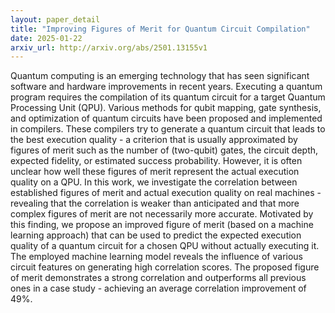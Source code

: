 ```yaml
---
layout: paper_detail
title: "Improving Figures of Merit for Quantum Circuit Compilation"
date: 2025-01-22
arxiv_url: http://arxiv.org/abs/2501.13155v1
---
```


Quantum computing is an emerging technology that has seen significant software and hardware improvements in recent years. Executing a quantum program requires the compilation of its quantum circuit for a target Quantum Processing Unit (QPU). Various methods for qubit mapping, gate synthesis, and optimization of quantum circuits have been proposed and implemented in compilers. These compilers try to generate a quantum circuit that leads to the best execution quality - a criterion that is usually approximated by figures of merit such as the number of (two-qubit) gates, the circuit depth, expected fidelity, or estimated success probability. However, it is often unclear how well these figures of merit represent the actual execution quality on a QPU. In this work, we investigate the correlation between established figures of merit and actual execution quality on real machines - revealing that the correlation is weaker than anticipated and that more complex figures of merit are not necessarily more accurate. Motivated by this finding, we propose an improved figure of merit (based on a machine learning approach) that can be used to predict the expected execution quality of a quantum circuit for a chosen QPU without actually executing it. The employed machine learning model reveals the influence of various circuit features on generating high correlation scores. The proposed figure of merit demonstrates a strong correlation and outperforms all previous ones in a case study - achieving an average correlation improvement of 49%.
